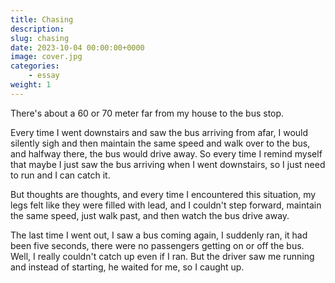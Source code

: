 ```yaml
---
title: Chasing
description: 
slug: chasing
date: 2023-10-04 00:00:00+0000
image: cover.jpg
categories:
    - essay
weight: 1
---
```


There's about a 60 or 70 meter far from my house to the bus stop.

Every time I went downstairs and saw the bus arriving from afar, I would silently sigh and then maintain the same speed and walk over to the bus, and halfway there, the bus would drive away. So every time I remind myself that maybe I just saw the bus arriving when I went downstairs, so I just need to run and I can catch it.

But thoughts are thoughts, and every time I encountered this situation, my legs felt like they were filled with lead, and I couldn't step forward, maintain the same speed, just walk past, and then watch the bus drive away.

The last time I went out, I saw a bus coming again, I suddenly ran, it had been five seconds, there were no passengers getting on or off the bus. Well, I really couldn't catch up even if I ran. But the driver saw me running and instead of starting, he waited for me, so I caught up.